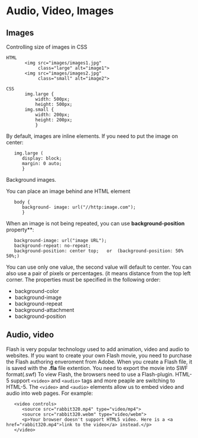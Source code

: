 # Audio, Video, Images

## Images

Controlling size of images in CSS
```
HTML   
       <img src="images/images1.jpg" 
            class="large" alt="image1">
       <img src="images/images2.jpg" 
            class="small" alt="image2">
            
CSS
       img.large {
           width: 500px;
           height: 500px;
       img.small {
           width: 200px;
           height: 200px;
           }
```

By default, images are inline elements. If you need to put the image on center:
```
   img.large (
      display: block;
      margin: 0 auto;
      }
```
 Background images.
 
 You can place an image behind ane HTML element
 ```
    body {
       background- image: url("//http:image.com");
       }
 ```
 When an image is not being repeated, you can use **background-position** property**:
 ```
    background-image: url("image URL");
    background-repeat: no-repeat;
    background-position: center top;   or  (background-position: 50% 50%;)
 ```
 You can use only one value, the second value will default to center.
 You can also use a pair of pixels or percentages. (it means distance from the top left corner.
 The properties must be specified in the following order:
 - background-color
 - background-image
 - background-repeat
 - background-attachment
 - background-position

## Audio, video

Flash is very popular technology used to add animation, video and audio to websites.
If you want to create your own Flash movie, you need to purchase the Flash authoring enveroment from Adobe. 
When you create a Flash file, it is saved with the **.fla** file extention.
You need to export the movie into SWF format(.swf)
To view Flash, the browsers need to use a Flash-plugin.
HTML-5 support ```<video>``` and ```<audio>``` tags and more peaple are switching to HTML-5.
The ```<video>``` and ```<audio>``` elements allow us to embed video and audio into web pages. 
For example:
```
   <video controls>
      <source src="rabbit320.mp4" type="video/mp4">
      <source src="rabbit320.webm" type="video/webm">
      <p>Your browser doesn't support HTML5 video. Here is a <a href="rabbit320.mp4">link to the video</a> instead.</p>
   </video>
```

